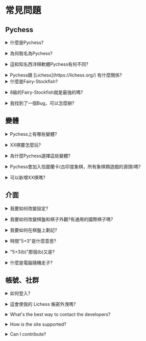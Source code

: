 # 常見問題

## Pychess

<details><summary>什麼是Pychess?</summary>

Pychess是一個提供各種象棋類變體的網站，包括各地的傳統象棋與現代較新的變體。
  
請參閱 [關於](https://www.pychess.org/about).</details>

<details><summary>為何取名為Pychess?</summary>

因為此網站是以Python寫成。</details>

<details><summary>這和知名西洋棋軟體Pychess有何不同?</summary>

兩者都致力於象棋變體，且開發者是同一人([gbtami](https://www.github.com/gbtami))。然而， 兩者的共通性只到這裡，此網站的全名其實是「Pychess Variants」，但常常簡稱 Pychess。
  
該軟體的網站在[這裡](https://pychess.github.io/)</details>

<details><summary>Pychess跟 [Lichess](https://lichess.org/) 有什麼關係?</summary>

Pychess網頁的設計受到 Lichess 的影響，然而 Pychess 與 Lichess 並沒有官方的關係。但 Pychess 使用 Lichess 的使用者帳號以方便管理。
</details>

<details><summary>什麼是Fairy-Stockfish?</summary>

Stockfish是最強的西洋棋軟體之一，而 [Fairy-Stockfish](https://github.com/ianfab/Fairy-Stockfish)是由[Ianfab](https://www.github.com/ianfab)改良Stockfish而成，將其擴展到各種象棋類變體。</details>

<details><summary>8級的Fairy-Stockfish就是最強的嗎?</summary>

這是**網站**上最強的等級,但並不是Fairy-Stockfish的最高水平。要達到最高水平需要更多的計算量與時間，而Pychess上的Fairy-Stockfish被限制在幾秒內就要完成移動。</details>

<details><summary>我找到了一個Bug，可以怎麼辦?</summary>

你可以在github上發表[issue](https://github.com/gbtami/pychess-variants/issues/new)，畢竟我們所有的工作都在github上進行。
  
如果可以的話，請儘可能附上網址與詳細說明。如果你不會用github，你可以在我們的Discord伺服器上發佈，就會有人將其放上去。</details>

## 變體

<details><summary>Pychess上有哪些變體?</summary>

請參閱[變體頁面](https://www.pychess.org/variants).</details>

<details><summary>XX棋要怎麼玩?</summary>

請參閱[變體頁面](https://www.pychess.org/variants).同時，也可以在下棋時點選左上角該棋類的名稱，就會前往該棋類的介紹頁面。</details>

<details><summary>為什麼Pychess選擇這些變體?</summary>

通常會加入各地流行的傳統棋類，也有加入一些較常見的西洋棋變體。然而，也還有一些變體沒有被加進去。Pychess 依靠 Fairy-Stockfish 的支援， 我們的程式碼也是由它來運作，因此不被Fairy-Stockfish支援的變體是不會被放上來的。</details>

<details><summary>Pychess會加入恰圖蘭卡(古印度象棋，所有象棋類遊戲的源頭)嗎?</summary>

真正的恰圖蘭卡已經失傳了，而且尚有許多十分相似的變體(例如:泰國象棋)，因此不會加入。如果你想玩，可以去其他有支援的網站。</details>

<details><summary>可以新增XX棋嗎?</summary>

這要看該棋是否有足夠的受歡迎度。當然如果Fairy-Stockfish不能支援也就不可能.你也可以直接在我們的Discord和github上問問。</details>

## 介面

<details><summary>我要如何改變設定?</summary>

點選右上角齒輪狀按扭(使用者名稱旁邊)並點選 "棋盤配置".</details>

<details><summary>我要如何改變棋盤和棋子外觀?有通用的國際棋子嗎?</summary>

同上，點選"棋盤設定"。所有的亞洲變體都有國際棋子。</details>

<details><summary>我要如何在棋盤上劃記?</summary>

點右鍵可以在目標棋子上劃圈，拖弋可以產生箭頭。預設都是綠色的，你可以按Shift或Ctrl來改成紅色，而按Alt則會變藍。</details>

<details><summary>時間"5+3"是什麼意思?</summary>

Th這些是遊戲時間設置，"5+3" 代表每人有 5 *分鐘*, 每動一步則加 3 *秒*。你也當然也可以自由設定遊戲計時。</details>

<details><summary>"5+3(b)"那個(b)又是?</summary>

The b signifies byo-yomi time control, which is different from increment, and is only used in certain variants (i.e. Shogi and Janggi). Each player has a fixed time bank (5 minutes, in this example), and then after that, they only have the byo-yomi period for the rest of their moves before losing. In this example, that means only 3 seconds per move. Typically, byo-yomi is played with more than just 3 seconds... usually anywhere from 10 seconds to 30 seconds.</details>

<details><summary>什麼是電腦隨機走子?</summary>

電腦隨機走子是讓電腦隨機移動的模式，主要是用來讓玩家熟悉遊戲規則。之後會建議與Fairy-Stockfish (就算是比較低等級的)對奕以增進棋感</details>

## 帳號、社群

<details><summary>如何登入?</summary>

你要有一個 Lichess 帳號。如果你沒有，請至 [Lichess](https://lichess.org/signup)註冊。</details>

<details><summary>這會使我的 Lichess 帳密外洩嗎?</summary>

No! That is done via OAuth and your password isn't revealed to Pychess, just like how you can log in to third-party websites with your Google or Facebook accounts.</details>

<details><summary>What's the best way to contact the developers?</summary>

You can try the lobby chat, although the developers might not be on to answer. More reliably, we use [Discord](https://discord.gg/aPs8RKr).</details>

<details><summary>How is the site supported?</summary>

Purely through donations. You can [become a patron](https://www.pychess.org/patron) to help us make this site better!</details>

<details><summary>Can I contribute?</summary>

You sure can! Pychess is open source. Please communicate your suggestions by [Github](https://github.com/gbtami/pychess-variants) or [Discord](https://discord.gg/aPs8RKr) </details>


